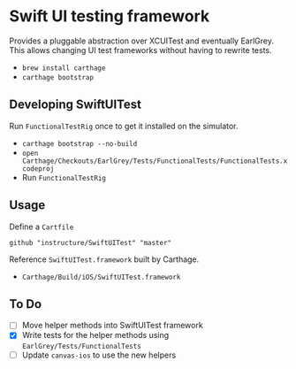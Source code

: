 # Swift UI testing framework

Provides a pluggable abstraction over XCUITest and eventually EarlGrey.
This allows changing UI test frameworks without having to rewrite tests.

- `brew install carthage`
- `carthage bootstrap`

## Developing SwiftUITest

Run `FunctionalTestRig` once to get it installed on the simulator.

- `carthage bootstrap --no-build`
- `open Carthage/Checkouts/EarlGrey/Tests/FunctionalTests/FunctionalTests.xcodeproj`
- Run `FunctionalTestRig`

## Usage

Define a `Cartfile`

```
github "instructure/SwiftUITest" "master"
```

Reference `SwiftUITest.framework` built by Carthage.

- `Carthage/Build/iOS/SwiftUITest.framework`

## To Do

- [ ] Move helper methods into SwiftUITest framework
- [x] Write tests for the helper methods using `EarlGrey/Tests/FunctionalTests`
- [ ] Update `canvas-ios` to use the new helpers
